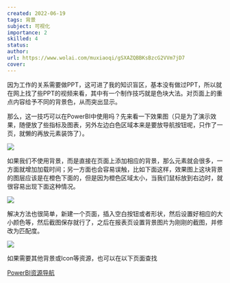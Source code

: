 ```yaml
---
created: 2022-06-19
tags: 背景
subject: 可视化
importance: 2
skilled: 4
status:
author:
url: https://www.wolai.com/muxiaoqi/gSXAZQBBKsBzcG2VVm7jD7
cover: 
---
```


因为工作的关系需要做PPT，这可进了我的知识盲区，基本没有做过PPT，所以就在网上找了些PPT的视频来看，其中有一个制作技巧就是色块大法。对页面上的重点内容给予不同的背景色，从而突出显示。

那么，这一技巧可以在PowerBI中使用吗？先来看一下效果图（只是为了演示效果，随便放了些指标及图表，另外左边白色区域本来是要放导航按钮呢，只作了一页，就懒的再放元素装饰了）。

![](https://secure2.wostatic.cn/static/M6pNTe2sEuXUp71jvcQMF/image.png?auth_key=1655634034-bRdRcUgtPAcUj1x4fNQcYc-0-3e32f195b1857bd3edecfc811f73b91e)

如果我们不使用背景，而是直接在页面上添加相应的背景，那么元素就会很多，一方面就增加加载时间；另一方面也会容易误触，比如下面这样，效果图上这块背景的图层应该是在橙色下面的，但是因为橙色区域太小，当我们鼠标放到右边时，就很容易出现下面这种情况。

![](https://secure2.wostatic.cn/static/nom4Yih5aKSpDps4ipkYkf/image.png?auth_key=1655634044-mA2Z4phrE5J38WyxUif5Xr-0-9110a93bf0d02379a5b78b1bf2b95e09)

解决方法也很简单，新建一个页面，插入空白按钮或者形状，然后设置好相应的大小颜色等，然后截图保存就行了，之后在报表页设置背景图片为刚刚的截图，并修改为匹配度。

![](https://secure2.wostatic.cn/static/tN641S84rpxAY5VbcRSvwA/image.png?auth_key=1655634050-22cyFHMHEKAxSEKsGGHBpz-0-b1055e9f4ca11b8331883ca828416f6f)

如果需要其他背景或Icon等资源，也可以在以下页面查找

[PowerBI资源导航](https://www.wolai.com/muxiaoqi/p1awhfMuV3MHRWuSvqFuYG)